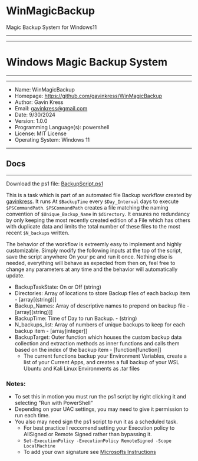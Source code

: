 # WinMagicBackup
 Magic Backup System for Windows11


______________________________________________________
-------------------------------------------------------
# Windows Magic Backup System
______________________________________________________
-------------------------------------------------------

- Name: WinMagicBackup
- Homepage: https://github.com/gavinkress/WinMagicBackup
- Author: Gavin Kress
- Email: gavinkress@gmail.com
- Date: 9/30/2024
- Version: 1.0.0
- Programming Language(s): powershell 
- License: MIT License
- Operating System: Windows 11


----------------------------------------------------------------
## Docs
----------------------------------------------------------------
Download the ps1 file: [BackupScript.ps1](https://github.com/gavinkress/WinMagicBackup/blob/main/BackupScript.ps1)

This is a task which is part of an automated file Backup workflow created by [gavinkress](https://github.com/gavinkress/). 
It runs At `$BackupTime` every `$Day_Interval` days to execute `$PSCommandPath`.
`$PSCommandPath` creates a file matching the naming convention of `$Unique_Backup_Name` in `$directory`.
It ensures no redundancy by only keeping the most recently created edition of a File which has others with duplicate data and limits the total number of these files to the most recent `$N_backups` written.

The behavior of the workflow is extreemly easy to implement and highly customizable. Simply modify the following inputs at the top of the script, save the script anywhere On your pc and run it once. Nothing else is needed, everything will behave as expected from then on, feel free to change any parameters at any time and the behavior will automatically update.

* BackupTaskState: On or Off (string)
* Directories: Array of locations to store Backup files of each backup item - [array[(string)]]
* Backup_Names: Array of descriptive names to prepend on backup file - [array[(string)]]
* BackupTime: Time of Day to run Backup. - (string)
* N_backups_list: Array of numbers of unique backups to keep for each backup item - [array[integer]]
* BackupTarget: Outer function which houses the custom backup data collection and extraction methods as inner functions and calls them based on the index of the backup item - [function[function]]
  * The current functions backup your Environment Variables, create a list of your Current Apps, and creates a full backup of your WSL Ubuntu and Kali Linux Environments as .tar files

### Notes:  
* To set this in motion you must run the ps1 script by right clicking it and selecting "Run with PowerShell"
* Depending on your UAC settings, you may need to give it permission to run each time.
* You also may need sign the ps1 script to run it as a scheduled task.
  * For best practice I reccomend setting your Execution policy to AllSigned or Remote Signed rather than bypassing it.
  * `Set-ExecutionPolicy -ExecutionPolicy RemoteSigned -Scope LocalMachine`
  * To add your own signature see [Microsofts Instructions](https://learn.microsoft.com/en-us/powershell/module/microsoft.powershell.core/about/about_signing?view=powershell-7.4)

